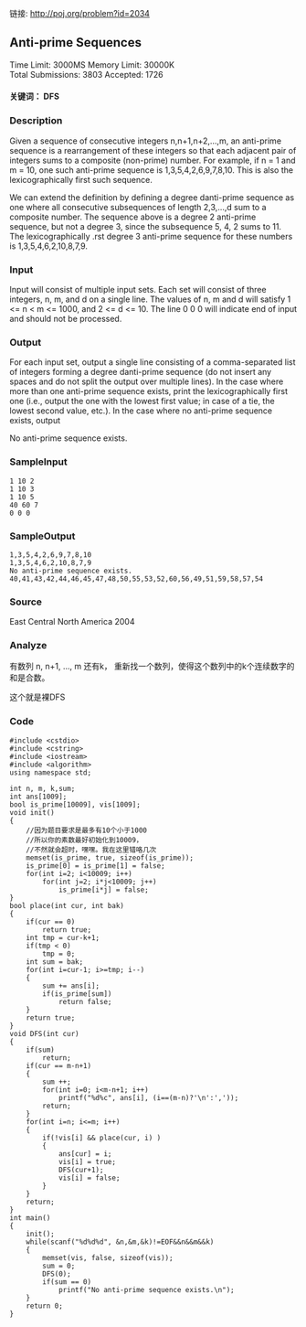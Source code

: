 链接: http://poj.org/problem?id=2034

## Anti-prime Sequences

Time Limit: 3000MS		Memory Limit: 30000K  
Total Submissions: 3803		Accepted: 1726  

#### 关键词： DFS

### Description

Given a sequence of consecutive integers n,n+1,n+2,...,m, an anti-prime sequence is a rearrangement of these integers so that each adjacent pair of integers sums to a composite (non-prime) number. For example, if n = 1 and m = 10, one such anti-prime sequence is 1,3,5,4,2,6,9,7,8,10. This is also the lexicographically first such sequence. 

We can extend the definition by defining a degree danti-prime sequence as one where all consecutive subsequences of length 2,3,...,d sum to a composite number. The sequence above is a degree 2 anti-prime sequence, but not a degree 3, since the subsequence 5, 4, 2 sums to 11. The lexicographically .rst degree 3 anti-prime sequence for these numbers is 1,3,5,4,6,2,10,8,7,9. 

### Input

Input will consist of multiple input sets. Each set will consist of three integers, n, m, and d on a single line. The values of n, m and d will satisfy 1 <= n < m <= 1000, and 2 <= d <= 10. The line 0 0 0 will indicate end of input and should not be processed.

### Output

For each input set, output a single line consisting of a comma-separated list of integers forming a degree danti-prime sequence (do not insert any spaces and do not split the output over multiple lines). In the case where more than one anti-prime sequence exists, print the lexicographically first one (i.e., output the one with the lowest first value; in case of a tie, the lowest second value, etc.). In the case where no anti-prime sequence exists, output 

No anti-prime sequence exists. 

### SampleInput

```
1 10 2
1 10 3
1 10 5
40 60 7
0 0 0
```

### SampleOutput

```
1,3,5,4,2,6,9,7,8,10
1,3,5,4,6,2,10,8,7,9
No anti-prime sequence exists.
40,41,43,42,44,46,45,47,48,50,55,53,52,60,56,49,51,59,58,57,54
```

### Source

East Central North America 2004

### Analyze

有数列 n, n+1, ..., m 还有k， 重新找一个数列，使得这个数列中的k个连续数字的和是合数。

这个就是裸DFS

### Code

```
#include <cstdio>  
#include <cstring>  
#include <iostream>  
#include <algorithm>  
using namespace std;  
  
int n, m, k,sum;  
int ans[1009];  
bool is_prime[10009], vis[1009];  
void init()  
{  
    //因为题目要求是最多有10个小于1000  
    //所以你的素数最好初始化到10009，  
    //不然就会超时，嘿嘿。我在这里错咯几次  
    memset(is_prime, true, sizeof(is_prime));  
    is_prime[0] = is_prime[1] = false;  
    for(int i=2; i<10009; i++)  
        for(int j=2; i*j<10009; j++)  
            is_prime[i*j] = false;  
}  
bool place(int cur, int bak)  
{  
    if(cur == 0)  
        return true;  
    int tmp = cur-k+1;  
    if(tmp < 0)  
        tmp = 0;  
    int sum = bak;  
    for(int i=cur-1; i>=tmp; i--)  
    {  
        sum += ans[i];  
        if(is_prime[sum])  
            return false;  
    }  
    return true;  
}  
void DFS(int cur)  
{  
    if(sum)  
        return;  
    if(cur == m-n+1)  
    {  
        sum ++;  
        for(int i=0; i<m-n+1; i++)  
            printf("%d%c", ans[i], (i==(m-n)?'\n':','));  
        return;  
    }  
    for(int i=n; i<=m; i++)  
    {  
        if(!vis[i] && place(cur, i) )  
        {  
            ans[cur] = i;  
            vis[i] = true;  
            DFS(cur+1);  
            vis[i] = false;  
        }  
    }  
    return;  
}  
int main()  
{  
    init();  
    while(scanf("%d%d%d", &n,&m,&k)!=EOF&&n&&m&&k)  
    {  
        memset(vis, false, sizeof(vis));  
        sum = 0;  
        DFS(0);  
        if(sum == 0)  
            printf("No anti-prime sequence exists.\n");  
    }  
    return 0;  
} 
```
